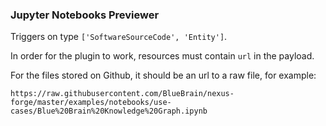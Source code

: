 ### Jupyter Notebooks Previewer

Triggers on type `['SoftwareSourceCode', 'Entity']`.

In order for the plugin to work, resources must contain `url` in the payload.

For the files stored on Github, it should be an url to a raw file, for example:

`https://raw.githubusercontent.com/BlueBrain/nexus-forge/master/examples/notebooks/use-cases/Blue%20Brain%20Knowledge%20Graph.ipynb`
